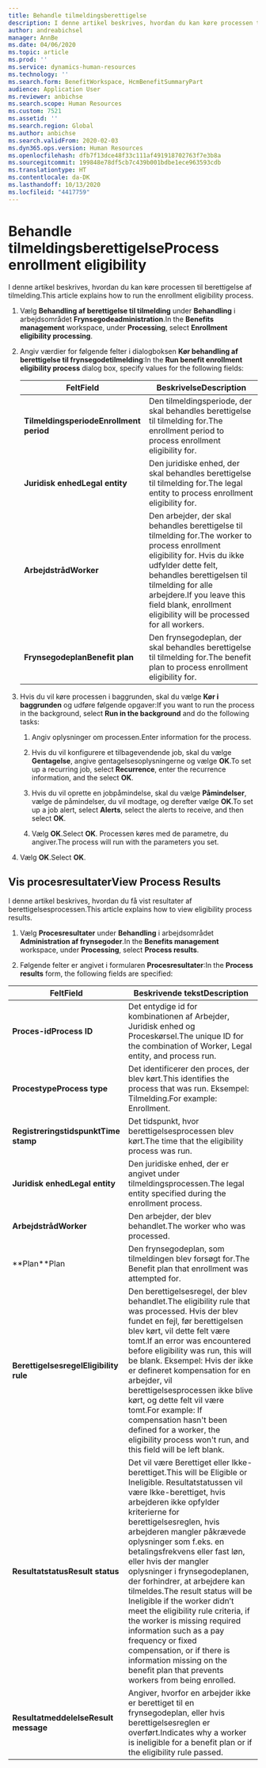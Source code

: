```yaml
---
title: Behandle tilmeldingsberettigelse
description: I denne artikel beskrives, hvordan du kan køre processen til berettigelse af tilmelding.
author: andreabichsel
manager: AnnBe
ms.date: 04/06/2020
ms.topic: article
ms.prod: ''
ms.service: dynamics-human-resources
ms.technology: ''
ms.search.form: BenefitWorkspace, HcmBenefitSummaryPart
audience: Application User
ms.reviewer: anbichse
ms.search.scope: Human Resources
ms.custom: 7521
ms.assetid: ''
ms.search.region: Global
ms.author: anbichse
ms.search.validFrom: 2020-02-03
ms.dyn365.ops.version: Human Resources
ms.openlocfilehash: dfb7f13dce48f33c111af491918702763f7e3b8a
ms.sourcegitcommit: 199848e78df5cb7c439b001bdbe1ece963593cdb
ms.translationtype: HT
ms.contentlocale: da-DK
ms.lasthandoff: 10/13/2020
ms.locfileid: "4417759"
---
```

# <a name="process-enrollment-eligibility"></a><span data-ttu-id="5183a-103">Behandle tilmeldingsberettigelse</span><span class="sxs-lookup"><span data-stu-id="5183a-103">Process enrollment eligibility</span></span>

<span data-ttu-id="5183a-104">I denne artikel beskrives, hvordan du kan køre processen til berettigelse af tilmelding.</span><span class="sxs-lookup"><span data-stu-id="5183a-104">This article explains how to run the enrollment eligibility process.</span></span>

1. <span data-ttu-id="5183a-105">Vælg **Behandling af berettigelse til tilmelding** under **Behandling** i arbejdsområdet **Frynsegodeadministration**.</span><span class="sxs-lookup"><span data-stu-id="5183a-105">In the **Benefits management** workspace, under **Processing**, select **Enrollment eligibility processing**.</span></span>

2. <span data-ttu-id="5183a-106">Angiv værdier for følgende felter i dialogboksen **Kør behandling af berettigelse til frynsegodetilmelding**:</span><span class="sxs-lookup"><span data-stu-id="5183a-106">In the **Run benefit enrollment eligibility process** dialog box, specify values for the following fields:</span></span>

   | <span data-ttu-id="5183a-107">Felt</span><span class="sxs-lookup"><span data-stu-id="5183a-107">Field</span></span> | <span data-ttu-id="5183a-108">Beskrivelse</span><span class="sxs-lookup"><span data-stu-id="5183a-108">Description</span></span> |
   | --- | --- |
   | <span data-ttu-id="5183a-109">**Tilmeldingsperiode**</span><span class="sxs-lookup"><span data-stu-id="5183a-109">**Enrollment period**</span></span> | <span data-ttu-id="5183a-110">Den tilmeldingsperiode, der skal behandles berettigelse til tilmelding for.</span><span class="sxs-lookup"><span data-stu-id="5183a-110">The enrollment period to process enrollment eligibility for.</span></span> |
   | <span data-ttu-id="5183a-111">**Juridisk enhed**</span><span class="sxs-lookup"><span data-stu-id="5183a-111">**Legal entity**</span></span> | <span data-ttu-id="5183a-112">Den juridiske enhed, der skal behandles berettigelse til tilmelding for.</span><span class="sxs-lookup"><span data-stu-id="5183a-112">The legal entity to process enrollment eligibility for.</span></span> |
   | <span data-ttu-id="5183a-113">**Arbejdstråd**</span><span class="sxs-lookup"><span data-stu-id="5183a-113">**Worker**</span></span> | <span data-ttu-id="5183a-114">Den arbejder, der skal behandles berettigelse til tilmelding for.</span><span class="sxs-lookup"><span data-stu-id="5183a-114">The worker to process enrollment eligibility for.</span></span> <span data-ttu-id="5183a-115">Hvis du ikke udfylder dette felt, behandles berettigelsen til tilmelding for alle arbejdere.</span><span class="sxs-lookup"><span data-stu-id="5183a-115">If you leave this field blank, enrollment eligibility will be processed for all workers.</span></span> |
   | <span data-ttu-id="5183a-116">**Frynsegodeplan**</span><span class="sxs-lookup"><span data-stu-id="5183a-116">**Benefit plan**</span></span> | <span data-ttu-id="5183a-117">Den frynsegodeplan, der skal behandles berettigelse til tilmelding for.</span><span class="sxs-lookup"><span data-stu-id="5183a-117">The benefit plan to process enrollment eligibility for.</span></span>

3. <span data-ttu-id="5183a-118">Hvis du vil køre processen i baggrunden, skal du vælge **Kør i baggrunden** og udføre følgende opgaver:</span><span class="sxs-lookup"><span data-stu-id="5183a-118">If you want to run the process in the background, select **Run in the background** and do the following tasks:</span></span>

   1. <span data-ttu-id="5183a-119">Angiv oplysninger om processen.</span><span class="sxs-lookup"><span data-stu-id="5183a-119">Enter information for the process.</span></span>

   2. <span data-ttu-id="5183a-120">Hvis du vil konfigurere et tilbagevendende job, skal du vælge **Gentagelse**, angive gentagelsesoplysningerne og vælge **OK**.</span><span class="sxs-lookup"><span data-stu-id="5183a-120">To set up a recurring job, select **Recurrence**, enter the recurrence information, and the select **OK**.</span></span>

   3. <span data-ttu-id="5183a-121">Hvis du vil oprette en jobpåmindelse, skal du vælge **Påmindelser**, vælge de påmindelser, du vil modtage, og derefter vælge **OK**.</span><span class="sxs-lookup"><span data-stu-id="5183a-121">To set up a job alert, select **Alerts**, select the alerts to receive, and then select **OK**.</span></span>

   4. <span data-ttu-id="5183a-122">Vælg **OK**.</span><span class="sxs-lookup"><span data-stu-id="5183a-122">Select **OK**.</span></span> <span data-ttu-id="5183a-123">Processen køres med de parametre, du angiver.</span><span class="sxs-lookup"><span data-stu-id="5183a-123">The process will run with the parameters you set.</span></span>

4. <span data-ttu-id="5183a-124">Vælg **OK**.</span><span class="sxs-lookup"><span data-stu-id="5183a-124">Select **OK**.</span></span>

## <a name="view-process-results"></a><span data-ttu-id="5183a-125">Vis procesresultater</span><span class="sxs-lookup"><span data-stu-id="5183a-125">View Process Results</span></span>

<span data-ttu-id="5183a-126">I denne artikel beskrives, hvordan du få vist resultater af berettigelsesprocessen.</span><span class="sxs-lookup"><span data-stu-id="5183a-126">This article explains how to view eligibility process results.</span></span>

1.  <span data-ttu-id="5183a-127">Vælg **Procesresultater** under **Behandling** i arbejdsområdet **Administration af frynsegoder**.</span><span class="sxs-lookup"><span data-stu-id="5183a-127">In the **Benefits management** workspace, under **Processing**, select **Process results**.</span></span>

2.  <span data-ttu-id="5183a-128">Følgende felter er angivet i formularen **Procesresultater**:</span><span class="sxs-lookup"><span data-stu-id="5183a-128">In the **Process results** form, the following fields are specified:</span></span>

   | <span data-ttu-id="5183a-129">Felt</span><span class="sxs-lookup"><span data-stu-id="5183a-129">Field</span></span> | <span data-ttu-id="5183a-130">Beskrivende tekst</span><span class="sxs-lookup"><span data-stu-id="5183a-130">Description</span></span> |
   | --- | --- |
   | <span data-ttu-id="5183a-131">**Proces-id**</span><span class="sxs-lookup"><span data-stu-id="5183a-131">**Process ID**</span></span> | <span data-ttu-id="5183a-132">Det entydige id for kombinationen af Arbejder, Juridisk enhed og Proceskørsel.</span><span class="sxs-lookup"><span data-stu-id="5183a-132">The unique ID for the combination of Worker, Legal entity, and process run.</span></span> |
   | <span data-ttu-id="5183a-133">**Procestype**</span><span class="sxs-lookup"><span data-stu-id="5183a-133">**Process type**</span></span> | <span data-ttu-id="5183a-134">Det identificerer den proces, der blev kørt.</span><span class="sxs-lookup"><span data-stu-id="5183a-134">This identifies the process that was run.</span></span> <span data-ttu-id="5183a-135">Eksempel: Tilmelding.</span><span class="sxs-lookup"><span data-stu-id="5183a-135">For example:  Enrollment.</span></span> |
   | <span data-ttu-id="5183a-136">**Registreringstidspunkt**</span><span class="sxs-lookup"><span data-stu-id="5183a-136">**Time stamp**</span></span> | <span data-ttu-id="5183a-137">Det tidspunkt, hvor berettigelsesprocessen blev kørt.</span><span class="sxs-lookup"><span data-stu-id="5183a-137">The time that the eligibility process was run.</span></span> |
   | <span data-ttu-id="5183a-138">**Juridisk enhed**</span><span class="sxs-lookup"><span data-stu-id="5183a-138">**Legal entity**</span></span> | <span data-ttu-id="5183a-139">Den juridiske enhed, der er angivet under tilmeldingsprocessen.</span><span class="sxs-lookup"><span data-stu-id="5183a-139">The legal entity specified during the enrollment process.</span></span> |
   | <span data-ttu-id="5183a-140">**Arbejdstråd**</span><span class="sxs-lookup"><span data-stu-id="5183a-140">**Worker**</span></span> | <span data-ttu-id="5183a-141">Den arbejder, der blev behandlet.</span><span class="sxs-lookup"><span data-stu-id="5183a-141">The worker who was processed.</span></span> |
   | <span data-ttu-id="5183a-142">\*\*Plan</span><span class="sxs-lookup"><span data-stu-id="5183a-142">\*\*Plan</span></span> | <span data-ttu-id="5183a-143">Den frynsegodeplan, som tilmeldingen blev forsøgt for.</span><span class="sxs-lookup"><span data-stu-id="5183a-143">The Benefit plan that enrollment was attempted for.</span></span> |
   | <span data-ttu-id="5183a-144">**Berettigelsesregel**</span><span class="sxs-lookup"><span data-stu-id="5183a-144">**Eligibility rule**</span></span> | <span data-ttu-id="5183a-145">Den berettigelsesregel, der blev behandlet.</span><span class="sxs-lookup"><span data-stu-id="5183a-145">The eligibility rule that was processed.</span></span> <span data-ttu-id="5183a-146">Hvis der blev fundet en fejl, før berettigelsen blev kørt, vil dette felt være tomt.</span><span class="sxs-lookup"><span data-stu-id="5183a-146">If an error was encountered before eligibility was run, this will be blank.</span></span> <span data-ttu-id="5183a-147">Eksempel: Hvis der ikke er defineret kompensation for en arbejder, vil berettigelsesprocessen ikke blive kørt, og dette felt vil være tomt.</span><span class="sxs-lookup"><span data-stu-id="5183a-147">For example: If compensation hasn't been defined for a worker, the eligibility process won't run, and this field will be left blank.</span></span> |
   | <span data-ttu-id="5183a-148">**Resultatstatus**</span><span class="sxs-lookup"><span data-stu-id="5183a-148">**Result status**</span></span> | <span data-ttu-id="5183a-149">Det vil være Berettiget eller Ikke-berettiget.</span><span class="sxs-lookup"><span data-stu-id="5183a-149">This will be Eligible or Ineligible.</span></span> <span data-ttu-id="5183a-150">Resultatstatussen vil være Ikke-berettiget, hvis arbejderen ikke opfylder kriterierne for berettigelsesreglen, hvis arbejderen mangler påkrævede oplysninger som f.eks. en betalingsfrekvens eller fast løn, eller hvis der mangler oplysninger i frynsegodeplanen, der forhindrer, at arbejdere kan tilmeldes.</span><span class="sxs-lookup"><span data-stu-id="5183a-150">The result status will be Ineligible if the worker didn’t meet the eligibility rule criteria, if the worker is missing required information such as a pay frequency or fixed compensation, or if there is information missing on the benefit plan that prevents workers from being enrolled.</span></span> |
   | <span data-ttu-id="5183a-151">**Resultatmeddelelse**</span><span class="sxs-lookup"><span data-stu-id="5183a-151">**Result message**</span></span> | <span data-ttu-id="5183a-152">Angiver, hvorfor en arbejder ikke er berettiget til en frynsegodeplan, eller hvis berettigelsesreglen er overført.</span><span class="sxs-lookup"><span data-stu-id="5183a-152">Indicates why a worker is ineligible for a benefit plan or if the eligibility rule passed.</span></span> |

